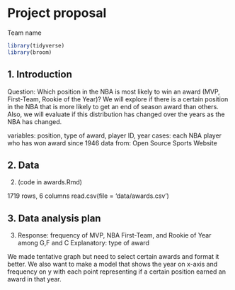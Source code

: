 Project proposal
================
Team name

``` r
library(tidyverse)
library(broom)
```

## 1. Introduction

Question: Which position in the NBA is most likely to win an award (MVP,
First-Team, Rookie of the Year)? We will explore if there is a certain
position in the NBA that is more likely to get an end of season award
than others. Also, we will evaluate if this distribution has changed
over the years as the NBA has changed.

variables: position, type of award, player ID, year cases: each NBA
player who has won award since 1946 data from: Open Source Sports
Website

## 2. Data

2.  (code in awards.Rmd)

1719 rows, 6 columns read.csv(file = ‘data/awards.csv’)

## 3. Data analysis plan

3.  Response: frequency of MVP, NBA First-Team, and Rookie of Year among
    G,F and C Explanatory: type of award

We made tentative graph but need to select certain awards and format it
better. We also want to make a model that shows the year on x-axis and
frequency on y with each point representing if a certain position earned
an award in that year.

